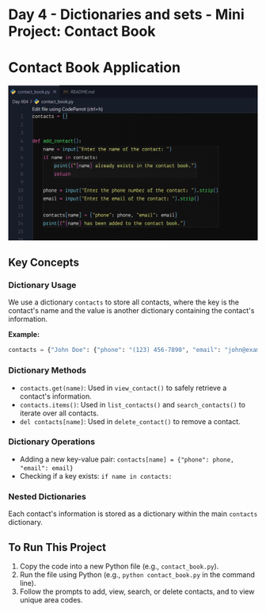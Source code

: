# Day 4 - Dictionaries and sets - Mini Project: Contact Book

# Contact Book Application
![Contact Book](/Day%20004/contact.png)

## Key Concepts

### Dictionary Usage

We use a dictionary `contacts` to store all contacts, where the key is the contact's name and the value is another dictionary containing the contact's information.

**Example:**
```python
contacts = {"John Doe": {"phone": "(123) 456-7890", "email": "john@example.com"}}
```

### Dictionary Methods

- `contacts.get(name)`: Used in `view_contact()` to safely retrieve a contact's information.
- `contacts.items()`: Used in `list_contacts()` and `search_contacts()` to iterate over all contacts.
- `del contacts[name]`: Used in `delete_contact()` to remove a contact.

### Dictionary Operations

- Adding a new key-value pair: `contacts[name] = {"phone": phone, "email": email}`
- Checking if a key exists: `if name in contacts:`

### Nested Dictionaries

Each contact's information is stored as a dictionary within the main `contacts` dictionary.

## To Run This Project

1. Copy the code into a new Python file (e.g., `contact_book.py`).
2. Run the file using Python (e.g., `python contact_book.py` in the command line).
3. Follow the prompts to add, view, search, or delete contacts, and to view unique area codes.